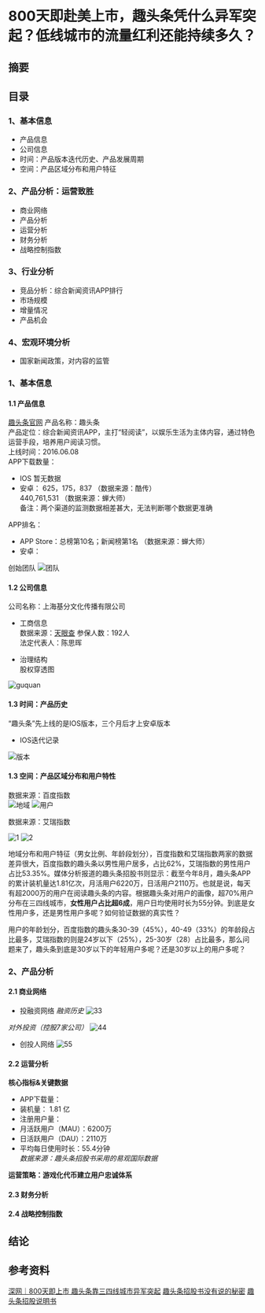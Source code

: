# 800天即赴美上市，趣头条凭什么异军突起？低线城市的流量红利还能持续多久？

## 摘要

## 目录

### 1、基本信息<br>
- 产品信息<br>
- 公司信息<br>
- 时间：产品版本迭代历史、产品发展周期<br>
- 空间：产品区域分布和用户特征<br>

### 2、产品分析：运营致胜<br>
- 商业网络
- 产品分析
- 运营分析
- 财务分析
- 战略控制指数

### 3、行业分析<br>
- 竞品分析：综合新闻资讯APP排行
- 市场规模
- 增量情况
- 产品机会

### 4、宏观环境分析<br>
- 国家新闻政策，对内容的监管

### 1、基本信息

#### 1.1 产品信息<br>

[趣头条官网](https://www.qutoutiao.net/index.html)
产品名称：趣头条<br>
产品定位：综合新闻资讯APP，主打“轻阅读”，以娱乐生活为主体内容，通过特色运营手段，培养用户阅读习惯。<br>
上线时间：2016.06.08<br>
APP下载数量：
- IOS 暂无数据 
- 安卓：
625，175，837 （数据来源：酷传）<br>
440,761,531 （数据来源：蝉大师）<br> 
备注：两个渠道的监测数据相差甚大，无法判断哪个数据更准确<br>

APP排名：
- APP Store：总榜第10名；新闻榜第1名 （数据来源：蝉大师）<br> 
- 安卓：

创始团队
![团队](https://www.z4a.net/images/2018/11/11/11.jpg)



#### 1.2 公司信息

公司名称：上海基分文化传播有限公司

- 工商信息<br>
数据来源：[天眼查](https://www.tianyancha.com/company/538348036?useraction=equity)
参保人数：192人<br>
法定代表人：陈思晖<br>

- 治理结构<br>
股权穿透图<br>

![guquan](https://github.com/xunyun/Lower-tier_Cities_in_China/blob/master/picture/16811541886845_.pic_hd.jpg)


#### 1.3 时间：产品历史

“趣头条”先上线的是IOS版本，三个月后才上安卓版本<br>

- IOS迭代记录

![版本](https://github.com/xunyun/Lower-tier_Cities_in_China/blob/master/picture/16821541890169_.pic_hd.jpg)


#### 1.3 空间：产品区域分布和用户特性

数据来源：百度指数<br>
![地域](https://www.z4a.net/images/2018/11/11/16851541904938_.pic_hd.jpg)
![用户](https://www.z4a.net/images/2018/11/11/16861541905043_.pic_hd.jpg)

数据来源：艾瑞指数<br>

![1](https://www.z4a.net/images/2018/11/11/16871541905103_.pic_hd.jpg)
![2](https://www.z4a.net/images/2018/11/11/16881541905124_.pic_hd.jpg)

地域分布和用户特征（男女比例、年龄段划分），百度指数和艾瑞指数两家的数据差异很大，百度指数的趣头条以男性用户居多，占比62%，艾瑞指数的男性用户占比53.35%。媒体分析报道的趣头条招股书则显示：截至今年8月，趣头条APP的累计装机量达1.81亿次，月活用户6220万，日活用户2110万。也就是说，每天有超2000万的用户在阅读趣头条的内容。根据趣头条对用户的画像，超70%用户分布在三四线城市，**女性用户占比超6成**，用户日均使用时长为55分钟。到底是女性用户多，还是男性用户多呢？如何验证数据的真实性？<br>

用户的年龄划分，百度指数的趣头条30-39（45%），40-49（33%）的年龄段占比最多，艾瑞指数的则是24岁以下（25%），25-30岁（28）占比最多，那么问题来了，趣头条到底是30岁以下的年轻用户多呢？还是30岁以上的用户多呢？<br>

### 2、产品分析

#### 2.1 商业网络

- 投融资网络
*融资历史*
![33](https://www.z4a.net/images/2018/11/11/16901541912413_.pic_hd.jpg)

*对外投资（控股7家公司）*
![44](https://www.z4a.net/images/2018/11/11/16921541912730_.pic_hd.jpg)

- 创投人网络
![55](https://www.z4a.net/images/2018/11/11/16911541912678_.pic_hd.jpg)


#### 2.2 运营分析
**核心指标&关键数据**<br>
- APP下载量：
- 装机量： 1.81 亿
- 注册用户量：
- 月活跃用户（MAU）：6200万
- 日活跃用户（DAU）：2110万
- 平均每日使用时长：55.4分钟<br>
*数据来源：趣头条招股书采用的易观国际数据*

**运营策略：游戏化代币建立用户忠诚体系**<br>





#### 2.3 财务分析



#### 2.4 战略控制指数


## 结论

## 参考资料

[深网｜800天即上市 趣头条靠三四线城市异军突起](http://tech.qq.com/a/20180914/053441.htm)
[趣头条招股书没有说的秘密](https://news.pedaily.cn/201809/435714.shtml)
[趣头条招股说明书](https://www.sec.gov/Archives/edgar/data/1733298/000119312518274094/d545022d424b4.htm)



